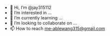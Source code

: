 - 👋 Hi, I’m @jay315112
- 👀 I’m interested in ...
- 🌱 I’m currently learning ...
- 💞️ I’m looking to collaborate on ...
- 📫 How to reach me-ablewang315@gmail.com

<!---
jay315112/jay315112 is a ✨ special ✨ repository because its `README.md` (this file) appears on your GitHub profile.
You can click the Preview link to take a look at your changes.
--->

